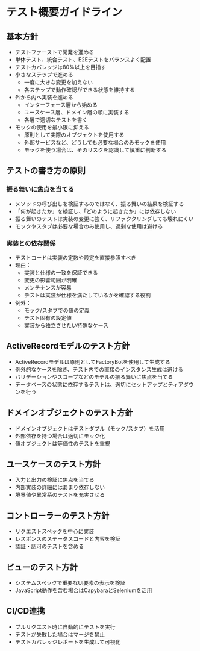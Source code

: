 # テスト概要ガイドライン

## 基本方針
- テストファーストで開発を進める
- 単体テスト、統合テスト、E2Eテストをバランスよく配置
- テストカバレッジは80%以上を目指す
- 小さなステップで進める
  - 一度に大きな変更を加えない
  - 各ステップで動作確認ができる状態を維持する
- 外から内へ実装を進める
  - インターフェース層から始める
  - ユースケース層、ドメイン層の順に実装する
  - 各層で適切なテストを書く
- モックの使用を最小限に抑える
  - 原則として実際のオブジェクトを使用する
  - 外部サービスなど、どうしても必要な場合のみモックを使用
  - モックを使う場合は、そのリスクを認識して慎重に判断する

## テストの書き方の原則

### 振る舞いに焦点を当てる
- メソッドの呼び出しを検証するのではなく、振る舞いの結果を検証する
- 「何が起きたか」を検証し、「どのように起きたか」には依存しない
- 振る舞いのテストは実装の変更に強く、リファクタリングしても壊れにくい
- モックやスタブは必要な場合のみ使用し、過剰な使用は避ける

### 実装との依存関係
- テストコードは実装の定数や設定を直接参照すべき
- 理由：
  - 実装と仕様の一致を保証できる
  - 変更の影響範囲が明確
  - メンテナンスが容易
  - テストは実装が仕様を満たしているかを確認する役割
- 例外：
  - モック/スタブでの値の定義
  - テスト固有の設定値
  - 実装から独立させたい特殊なケース

## ActiveRecordモデルのテスト方針
- ActiveRecordモデルは原則としてFactoryBotを使用して生成する
- 例外的なケースを除き、テスト内での直接のインスタンス生成は避ける
- バリデーションやスコープなどのモデルの振る舞いに焦点を当てる
- データベースの状態に依存するテストは、適切にセットアップとティアダウンを行う

## ドメインオブジェクトのテスト方針
- ドメインオブジェクトはテストダブル（モック/スタブ）を活用
- 外部依存を持つ場合は適切にモック化
- 値オブジェクトは等価性のテストを重視

## ユースケースのテスト方針
- 入力と出力の検証に焦点を当てる
- 内部実装の詳細にはあまり依存しない
- 境界値や異常系のテストを充実させる

## コントローラーのテスト方針
- リクエストスペックを中心に実装
- レスポンスのステータスコードと内容を検証
- 認証・認可のテストを含める

## ビューのテスト方針
- システムスペックで重要なUI要素の表示を検証
- JavaScript動作を含む場合はCapybaraとSeleniumを活用

## CI/CD連携
- プルリクエスト時に自動的にテストを実行
- テストが失敗した場合はマージを禁止
- テストカバレッジレポートを生成して可視化 